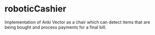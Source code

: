 # roboticCashier
Implementation of Anki Vector as a chair which can detect items that are being bought and process payments for a final bill.
